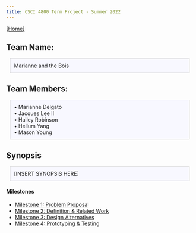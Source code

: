 ```yaml
---
title: CSCI 4800 Term Project - Summer 2022
---
```

[[Home]](/index.md)

## Team Name:

<div style="background: ghostwhite; 
            padding: 10px; 
            border: 1px solid lightgray; 
            margin: 10px;">
Marianne and the Bois
            </div>
            
## Team Members:

<div style="background: ghostwhite; 
            padding: 10px; 
            border: 1px solid lightgray; 
            margin: 10px;">
• Marianne Delgato <br>
• Jacques Lee II <br>
• Hailey Robinson <br>
• Helium Yang <br>
• Mason Young
            </div>

## Synopsis

<div style="background: ghostwhite; 
            padding: 10px; 
            border: 1px solid lightgray; 
            margin: 10px;">
[INSERT SYNOPSIS HERE]
            </div>

#### Milestones

- [Milestone 1: Problem Proposal](/milestone1.md)
- [Milestone 2: Definition & Related Work](/milestone2.md)
- [Milestone 3: Design Alternatives](/milestone3.md)
- [Milestone 4: Prototyping & Testing](/milestone4.md)
